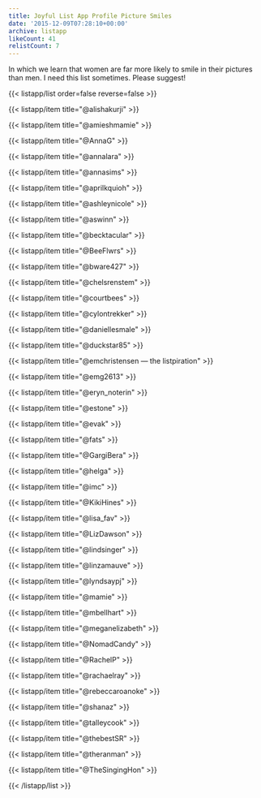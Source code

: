 ```yaml
---
title: Joyful List App Profile Picture Smiles
date: '2015-12-09T07:28:10+00:00'
archive: listapp
likeCount: 41
relistCount: 7
---
```


In which we learn that women are far more likely to smile in their pictures than men. I need this list sometimes. Please suggest!

<!--more-->

{{< listapp/list order=false reverse=false >}}

   {{< listapp/item title="@alishakurji" >}}

   {{< listapp/item title="@amieshmamie" >}}

   {{< listapp/item title="@AnnaG" >}}

   {{< listapp/item title="@annalara" >}}

   {{< listapp/item title="@annasims" >}}

   {{< listapp/item title="@aprilkquioh" >}}

   {{< listapp/item title="@ashleynicole" >}}

   {{< listapp/item title="@aswinn" >}}

   {{< listapp/item title="@becktacular" >}}

   {{< listapp/item title="@BeeFlwrs" >}}

   {{< listapp/item title="@bware427" >}}

   {{< listapp/item title="@chelsrenstem" >}}

   {{< listapp/item title="@courtbees" >}}

   {{< listapp/item title="@cylontrekker" >}}

   {{< listapp/item title="@daniellesmale" >}}

   {{< listapp/item title="@duckstar85" >}}

   {{< listapp/item title="@emchristensen — the listpiration" >}}

   {{< listapp/item title="@emg2613" >}}

   {{< listapp/item title="@eryn_noterin" >}}

   {{< listapp/item title="@estone" >}}

   {{< listapp/item title="@evak" >}}

   {{< listapp/item title="@fats" >}}

   {{< listapp/item title="@GargiBera" >}}

   {{< listapp/item title="@helga" >}}

   {{< listapp/item title="@imc" >}}

   {{< listapp/item title="@KikiHines" >}}

   {{< listapp/item title="@lisa_fav" >}}

   {{< listapp/item title="@LizDawson" >}}

   {{< listapp/item title="@lindsinger" >}}

   {{< listapp/item title="@linzamauve" >}}

   {{< listapp/item title="@lyndsaypj" >}}

   {{< listapp/item title="@mamie" >}}

   {{< listapp/item title="@mbellhart" >}}

   {{< listapp/item title="@meganelizabeth" >}}

   {{< listapp/item title="@NomadCandy" >}}

   {{< listapp/item title="@RachelP" >}}

   {{< listapp/item title="@rachaelray" >}}

   {{< listapp/item title="@rebeccaroanoke" >}}

   {{< listapp/item title="@shanaz" >}}

   {{< listapp/item title="@talleycook" >}}

   {{< listapp/item title="@thebestSR" >}}

   {{< listapp/item title="@theranman" >}}

   {{< listapp/item title="@TheSingingHon" >}}

{{< /listapp/list >}}
